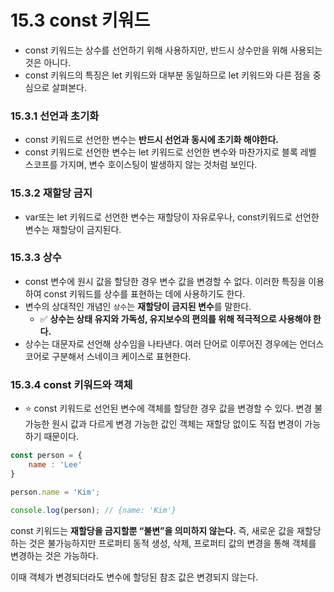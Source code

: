 
# 15.3 const 키워드

- const 키워드는 상수를 선언하기 위해 사용하지만, 반드시 상수만을 위해 사용되는 것은 아니다.
- const 키워드의 특징은 let 키워드와 대부분 동일하므로 let 키워드와 다른 점을 중심으로 살펴본다.

### 15.3.1 선언과 초기화

- const 키워드로 선언한 변수는 **반드시 선언과 동시에 초기화 해야한다.**
- const 키워드로 선언한 변수는 let 키워드로 선언한 변수와 마찬가지로 블록 레벨 스코프를 가지며, 변수 호이스팅이 발생하지 않는 것처럼 보인다.

### 15.3.2 재할당 금지

- var또는 let 키워드로 선언한 변수는 재할당이 자유로우나, const키워드로 선언한 변수는 재할당이 금지된다.

### 15.3.3 상수

- const 변수에 원시 값을 할당한 경우 변수 값을 변경할 수 없다. 이러한 특징을 이용하여 const 키워드를 상수를 표현하는 데에 사용하기도 한다.
- 변수의 상대적인 개념인 `상수`는 **재할당이 금지된 변수**를 말한다.
    - ✅ **상수는 상태 유지와 가독성, 유지보수의 편의를 위해 적극적으로 사용해야 한다.**
- 상수는 대문자로 선언해 상수임을 나타낸다. 여러 단어로 이루어진 경우에는 언더스코어로 구분해서 스네이크 케이스로 표현한다.

### 15.3.4 const 키워드와 객체

- ⭐ const 키워드로 선언된 변수에 객체를 할당한 경우 값을 변경할 수 있다. 변경 불가능한 원시 값과 다르게 변경 가능한 값인 객체는 재할당 없이도 직접 변경이 가능하기 때문이다.

```jsx
const person = {
	name : 'Lee'
}

person.name = 'Kim';

console.log(person); // {name: 'Kim'}
```

const 키워드는 **재할당을 금지할뿐 “불변”을 의미하지 않는다.** 즉, 새로운 값을 재할당하는 것은 불가능하지만 프로퍼티 동적 생성, 삭제, 프로퍼티 값의 변경을 통해 객체를 변경하는 것은 가능하다.

이때 객체가 변경되더라도 변수에 할당된 참조 값은 변경되지 않는다.
